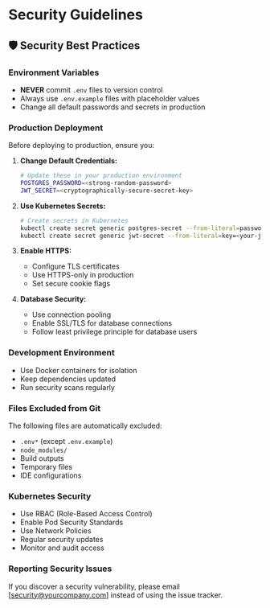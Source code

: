 # Security Guidelines

## 🛡️ Security Best Practices

### Environment Variables
- **NEVER** commit `.env` files to version control
- Always use `.env.example` files with placeholder values
- Change all default passwords and secrets in production

### Production Deployment
Before deploying to production, ensure you:

1. **Change Default Credentials:**
   ```bash
   # Update these in your production environment
   POSTGRES_PASSWORD=<strong-random-password>
   JWT_SECRET=<cryptographically-secure-secret-key>
   ```

2. **Use Kubernetes Secrets:**
   ```bash
   # Create secrets in Kubernetes
   kubectl create secret generic postgres-secret --from-literal=password=<your-secure-password>
   kubectl create secret generic jwt-secret --from-literal=key=<your-jwt-secret>
   ```

3. **Enable HTTPS:**
   - Configure TLS certificates
   - Use HTTPS-only in production
   - Set secure cookie flags

4. **Database Security:**
   - Use connection pooling
   - Enable SSL/TLS for database connections
   - Follow least privilege principle for database users

### Development Environment
- Use Docker containers for isolation
- Keep dependencies updated
- Run security scans regularly

### Files Excluded from Git
The following files are automatically excluded:
- `.env*` (except `.env.example`)
- `node_modules/`
- Build outputs
- Temporary files
- IDE configurations

### Kubernetes Security
- Use RBAC (Role-Based Access Control)
- Enable Pod Security Standards
- Use Network Policies
- Regular security updates
- Monitor and audit access

### Reporting Security Issues
If you discover a security vulnerability, please email [security@yourcompany.com] instead of using the issue tracker.